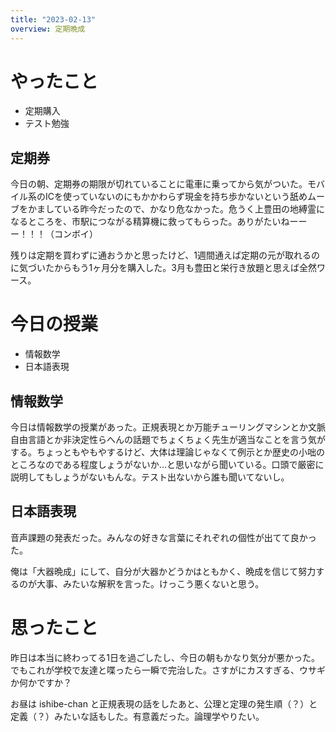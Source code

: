 ```yaml
---
title: "2023-02-13"
overview: 定期晩成
---
```


# やったこと

- 定期購入
- テスト勉強

## 定期券

今日の朝、定期券の期限が切れていることに電車に乗ってから気がついた。モバイル系のICを使っていないのにもかかわらず現金を持ち歩かないという舐めムーブをかましている昨今だったので、かなり危なかった。危うく上豊田の地縛霊になるところを、市駅につながる精算機に救ってもらった。ありがたいねーーー！！！（コンボイ）

残りは定期を買わずに通おうかと思ったけど、1週間通えば定期の元が取れるのに気づいたからもう1ヶ月分を購入した。3月も豊田と栄行き放題と思えば全然ワース。

# 今日の授業

- 情報数学
- 日本語表現

## 情報数学

今日は情報数学の授業があった。正規表現とか万能チューリングマシンとか文脈自由言語とか非決定性らへんの話題でちょくちょく先生が適当なことを言う気がする。ちょっともやもやするけど、大体は理論じゃなくて例示とか歴史の小咄のところなのである程度しょうがないか...と思いながら聞いている。口頭で厳密に説明してもしょうがないもんな。テスト出ないから誰も聞いてないし。

## 日本語表現

音声課題の発表だった。みんなの好きな言葉にそれぞれの個性が出てて良かった。

俺は「大器晩成」にして、自分が大器かどうかはともかく、晩成を信じて努力するのが大事、みたいな解釈を言った。けっこう悪くないと思う。

# 思ったこと

昨日は本当に終わってる1日を過ごしたし、今日の朝もかなり気分が悪かった。でもこれが学校で友達と喋ったら一瞬で完治した。さすがにカスすぎる、ウサギか何かですか？

お昼は ishibe-chan
と正規表現の話をしたあと、公理と定理の発生順（？）と定義（？）みたいな話もした。有意義だった。論理学やりたい。
